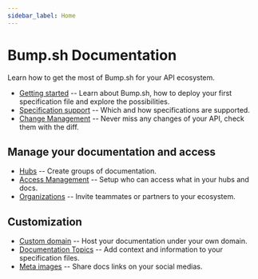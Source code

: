 ```yaml
---
sidebar_label: Home
---
```


# Bump.sh Documentation

Learn how to get the most of Bump.sh for your API ecosystem.

- [Getting started](getting-started/index.md) -- Learn about Bump.sh, how to deploy your first specification file and explore the possibilities.
- [Specification support](specifications-support/openapi-support.md) -- Which and how specifications are supported.
- [Change Management](api-change-management/index.md) -- Never miss any changes of your API, check them with the diff.

## Manage your documentation and access
- [Hubs](hubs.md) -- Create groups of documentation.
- [Access Management](access-management.md) -- Setup who can access what in your hubs and docs.
- [Organizations](organizations/index.md) -- Invite teammates or partners to your ecosystem.

## Customization
- [Custom domain](custom-domains.md) -- Host your documentation under your own domain.
- [Documentation Topics](doc-topics.md) -- Add context and information to your specification files.
- [Meta images](meta-images.md) -- Share docs links on your social medias.
